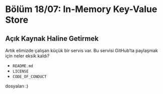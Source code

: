 # Bölüm 18/07: In-Memory Key-Value Store

## Açık Kaynak Haline Getirmek

Artık elimizde çalışan küçük bir servis var. Bu servisi GitHub’ta paylaşmak
için neler eksik kaldı?

- `README.md`
- `LICENSE`
- `CODE_OF_CONDUCT`

dosyaları :)
